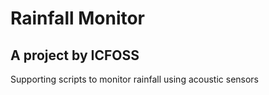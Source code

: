 # Rainfall Monitor
## A project by ICFOSS

Supporting scripts to monitor rainfall using acoustic sensors
